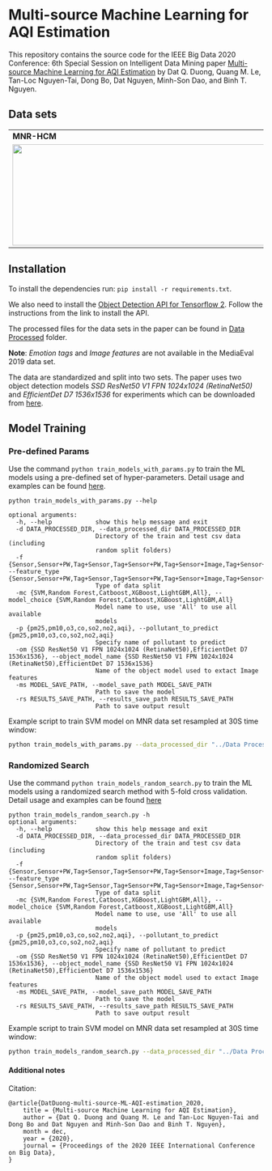 # Multi-source Machine Learning for AQI Estimation
This repository contains the source code for the IEEE Big Data 2020 Conference: 6th Special Session on Intelligent Data Mining paper [Multi-source Machine Learning for AQI Estimation]() by Dat Q. Duong, Quang M. Le, Tan-Loc Nguyen-Tai, Dong Bo, Dat Nguyen, Minh-Son Dao, and Binh T. Nguyen.

## Data sets

<table> 
    <tr> 
        <td> <b>MNR-HCM</b> </td>
        <td> <b>MNR-Air HCM</b> </td>
        <td> <b>SEPHLA - MediaEval 2019</b></td>
    </tr>
    <tr>
      <td valign="top"><img src="Screenshots/mnr-route-min.png" width=600 height=200"></td>
      <td valign="top"><img src="Screenshots/mnr-2-route-min.png" width=600 height=200"></td>
      <td valign="top"><img src="Screenshots/sephla-route-min.png" width=600 height=200"></td>
    </tr>
</table>

##  Installation
To install the dependencies run: `pip install -r requirements.txt`. 

We also need to install the [Object Detection API for Tensorflow 2](https://github.com/tensorflow/models/blob/master/research/object_detection/g3doc/tf2.md). Follow the instructions from the link to install the API.

The processed files for the data sets in the paper can be found in [Data Processed](https://github.com/dat181197/Big_Data_AQI_Estimation/tree/clean_codes/Data%20Processed) folder.

**Note**: *Emotion tags* and *Image features* are not available in the MediaEval 2019 data set.

The data are standardized and split into two sets.
The paper uses two object detection models *SSD ResNet50 V1 FPN 1024x1024 (RetinaNet50)* and *EfficientDet D7 1536x1536* for experiments which can be downloaded from [here](https://github.com/tensorflow/models/blob/master/research/object_detection/g3doc/tf2_detection_zoo.md).

## Model Training

### Pre-defined Params

Use the command `python train_models_with_params.py` to train the ML models using a pre-defined set of hyper-parameters. Detail usage and examples can be found [here](https://github.com/dat181197/Big_Data_AQI_Estimation/blob/master/Scripts/scripts%20input%20examples/train_models_with_params_inputs.md).

```
python train_models_with_params.py --help

optional arguments:
  -h, --help            show this help message and exit
  -d DATA_PROCESSED_DIR, --data_processed_dir DATA_PROCESSED_DIR
                        Directory of the train and test csv data (including
                        random split folders)
  -f {Sensor,Sensor+PW,Tag+Sensor,Tag+Sensor+PW,Tag+Sensor+Image,Tag+Sensor+Image+PW}, --feature_type {Sensor,Sensor+PW,Tag+Sensor,Tag+Sensor+PW,Tag+Sensor+Image,Tag+Sensor+Image+PW}
                        Type of data split
  -mc {SVM,Random Forest,Catboost,XGBoost,LightGBM,All}, --model_choice {SVM,Random Forest,Catboost,XGBoost,LightGBM,All}
                        Model name to use, use 'All' to use all available
                        models
  -p {pm25,pm10,o3,co,so2,no2,aqi}, --pollutant_to_predict {pm25,pm10,o3,co,so2,no2,aqi}
                        Specify name of pollutant to predict
  -om {SSD ResNet50 V1 FPN 1024x1024 (RetinaNet50),EfficientDet D7 1536x1536}, --object_model_name {SSD ResNet50 V1 FPN 1024x1024 (RetinaNet50),EfficientDet D7 1536x1536}
                        Name of the object model used to extact Image features
  -ms MODEL_SAVE_PATH, --model_save_path MODEL_SAVE_PATH
                        Path to save the model
  -rs RESULTS_SAVE_PATH, --results_save_path RESULTS_SAVE_PATH
                        Path to save output result
```
Example script to train SVM model on MNR data set resampled at 30S time window:
```bash
python train_models_with_params.py --data_processed_dir "../Data Processed/MNR Processed/" --feature_type "Sensor" --model_choice "SVM" --model_save_path "../Saved Models/Test Params/MNR 30S Dataset/" --results_save_path "../Results/Test Params/MNR 30S Dataset"
```

### Randomized Search

Use the command `python train_models_random_search.py` to train the ML models using a randomized search method with 5-fold cross validation. Detail usage and examples can be found [here](https://github.com/dat181197/Big_Data_AQI_Estimation/blob/master/Scripts/scripts%20input%20examples/train_models_random_search_inputs.md)

```
python train_models_random_search.py -h
optional arguments:
  -h, --help            show this help message and exit
  -d DATA_PROCESSED_DIR, --data_processed_dir DATA_PROCESSED_DIR
                        Directory of the train and test csv data (including
                        random split folders)
  -f {Sensor,Sensor+PW,Tag+Sensor,Tag+Sensor+PW,Tag+Sensor+Image,Tag+Sensor+Image+PW}, --feature_type {Sensor,Sensor+PW,Tag+Sensor,Tag+Sensor+PW,Tag+Sensor+Image,Tag+Sensor+Image+PW}
                        Type of data split
  -mc {SVM,Random Forest,Catboost,XGBoost,LightGBM,All}, --model_choice {SVM,Random Forest,Catboost,XGBoost,LightGBM,All}
                        Model name to use, use 'All' to use all available
                        models
  -p {pm25,pm10,o3,co,so2,no2,aqi}, --pollutant_to_predict {pm25,pm10,o3,co,so2,no2,aqi}
                        Specify name of pollutant to predict
  -om {SSD ResNet50 V1 FPN 1024x1024 (RetinaNet50),EfficientDet D7 1536x1536}, --object_model_name {SSD ResNet50 V1 FPN 1024x1024 (RetinaNet50),EfficientDet D7 1536x1536}
                        Name of the object model used to extact Image features
  -ms MODEL_SAVE_PATH, --model_save_path MODEL_SAVE_PATH
                        Path to save the model
  -rs RESULTS_SAVE_PATH, --results_save_path RESULTS_SAVE_PATH
                        Path to save output result
```

Example script to train SVM model on MNR data set resampled at 30S time window:
```bash
python train_models_random_search.py --data_processed_dir "../Data Processed/MNR Processed/" --feature_type "Sensor" --model_choice "SVM" --model_save_path "../Saved Models/MNR 30S Dataset/Randomized Search/" --results_save_path "../Results/MNR 30S Dataset/Randomized Search/"
```

#### Additional notes

Citation:

```
@article{DatDuong-multi-source-ML-AQI-estimation_2020,
	title = {Multi-source Machine Learning for AQI Estimation},
	author = {Dat Q. Duong and Quang M. Le and Tan-Loc Nguyen-Tai and Dong Bo and Dat Nguyen and Minh-Son Dao and Binh T. Nguyen},
	month = dec,
	year = {2020},
    journal = {Proceedings of the 2020 IEEE International Conference on Big Data},
}
```